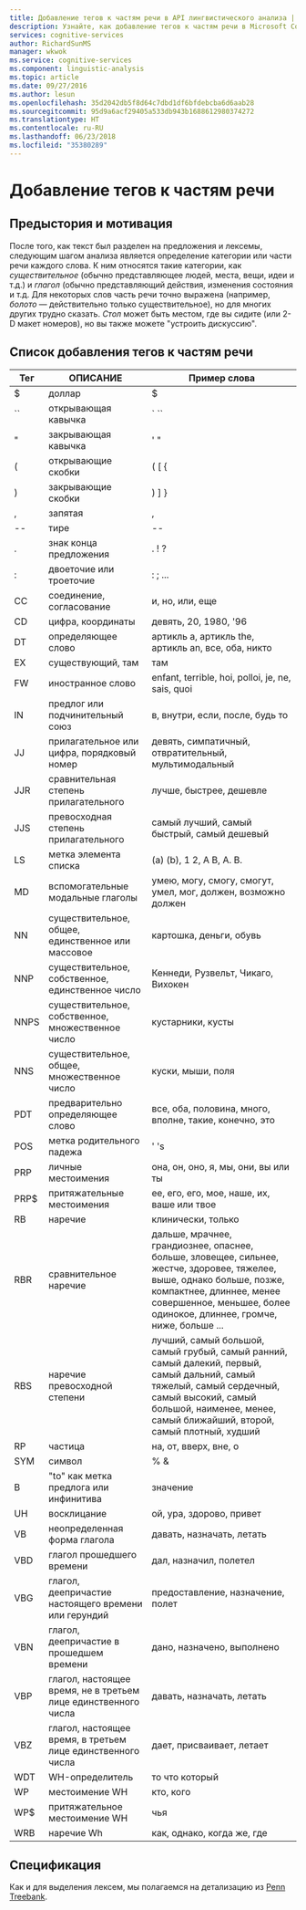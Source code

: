 ```yaml
---
title: Добавление тегов к частям речи в API лингвистического анализа | Документация Майкрософт
description: Узнайте, как добавление тегов к частям речи в Microsoft Cognitive Services определяет категорию или часть речи каждого слова из текста.
services: cognitive-services
author: RichardSunMS
manager: wkwok
ms.service: cognitive-services
ms.component: linguistic-analysis
ms.topic: article
ms.date: 09/27/2016
ms.author: lesun
ms.openlocfilehash: 35d2042db5f8d64c7dbd1df6bfdebcba6d6aab28
ms.sourcegitcommit: 95d9a6acf29405a533db943b1688612980374272
ms.translationtype: HT
ms.contentlocale: ru-RU
ms.lasthandoff: 06/23/2018
ms.locfileid: "35380289"
---
```

# <a name="part-of-speech-tagging"></a>Добавление тегов к частям речи

## <a name="background-and-motivation"></a>Предыстория и мотивация

После того, как текст был разделен на предложения и лексемы, следующим шагом анализа является определение категории или части речи каждого слова.
К ним относятся такие категории, как *существительное* (обычно представляющее людей, места, вещи, идеи и т.д.) и *глагол* (обычно представляющий действия, изменения состояния и т.д. Для некоторых слов часть речи точно выражена (например, *болото* — действительно только существительное), но для многих других трудно сказать.
*Стол* может быть местом, где вы сидите (или 2-D макет номеров), но вы также можете "устроить дискуссию".

## <a name="list-of-part-of-speech-tags"></a>Список добавления тегов к частям речи

| Тег | ОПИСАНИЕ | Пример слова |
|-----|-------------|---------------|
| $ | доллар | $ |
| \`\` | открывающая кавычка | \` \`\` |
| " | закрывающая кавычка | ' " |
| ( | открывающие скобки | ( [ { |
| ) | закрывающие скобки | ) ] } |
| , | запятая | , |
| -- | тире | -- |
| . | знак конца предложения | . ! ? |
| : | двоеточие или троеточие | : ; ... |
| CC | соединение, согласование | и, но, или, еще|
| CD | цифра, координаты | девять, 20, 1980, '96 |
| DT | определяющее слово |артикль a, артикль the, артикль an, все, оба, никто|
| EX | существующий, там | там |
| FW | иностранное слово | enfant, terrible, hoi, polloi, je, ne, sais, quoi |
| IN | предлог или подчинительный союз| в, внутри, если, после, будь то |
| JJ | прилагательное или цифра, порядковый номер | девять, симпатичный, отвратительный, мультимодальный |
| JJR | сравнительная степень прилагательного | лучше, быстрее, дешевле |
| JJS | превосходная степень прилагательного | самый лучший, самый быстрый, самый дешевый | 
| LS | метка элемента списка | (a) (b), 1 2, A B, A. B. |
| MD | вспомогательные модальные глаголы | умею, могу, смогу, смогут, умел, мог, должен, возможно должен |
| NN | существительное, общее, единственное или массовое | картошка, деньги, обувь |
| NNP | существительное, собственное, единственное число | Кеннеди, Рузвельт, Чикаго, Вихокен |
| NNPS | существительное, собственное, множественное число | кустарники, кусты |
| NNS | существительное, общее, множественное число | куски, мыши, поля |
| PDT | предварительно определяющее слово | все, оба, половина, много, вполне, такие, конечно, это |
| POS | метка родительного падежа | ' 's |
| PRP | личные местоимения | она, он, оно, я, мы, они, вы или ты |
| PRP$ | притяжательные местоимения | ее, его, его, мое, наше, их, ваше или твое |
| RB | наречие | клинически, только |
| RBR | сравнительное наречие | дальше, мрачнее, грандиознее, опаснее, больше, зловещее, сильнее, жестче, здоровее, тяжелее, выше, однако больше, позже, компактнее, длиннее, менее совершенное, меньшее, более одинокое, длиннее, громче, ниже, больше ... |
| RBS | наречие превосходной степени | лучший, самый большой, самый грубый, самый ранний, самый далекий, первый, самый дальний, самый тяжелый, самый сердечный, самый высокий, самый большой, наименее, менее, самый ближайший, второй, самый плотный, худший |
| RP | частица | на, от, вверх, вне, о |
| SYM | символ | % & |
| В | "to" как метка предлога или инфинитива | значение |
| UH | восклицание | ой, ура, здорово, привет |
| VB | неопределенная форма глагола | давать, назначать, летать |
| VBD | глагол прошедшего времени | дал, назначил, полетел |
| VBG | глагол, деепричастие настоящего времени или герундий | предоставление, назначение, полет |
| VBN | глагол, деепричастие в прошедшем времени | дано, назначено, выполнено |
| VBP | глагол, настоящее время, не в третьем лице единственного числа | давать, назначать, летать |
| VBZ | глагол, настоящее время, в третьем лице единственного числа | дает, присваивает, летает |
| WDT | WH-определитель | то что который |
| WP | местоимение WH | кто, кого |
| WP$ | притяжательное местоимение WH | чья |
| WRB | наречие Wh | как, однако, когда же, где |

## <a name="specification"></a>Спецификация

Как и для выделения лексем, мы полагаемся на детализацию из [Penn Treebank](https://www.cis.upenn.edu/~treebank/).
